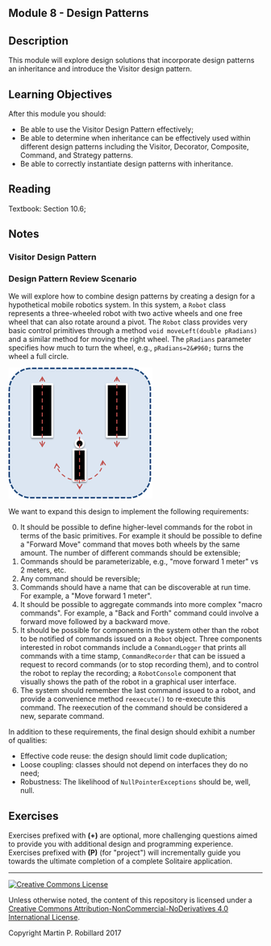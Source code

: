 ## Module 8 - Design Patterns

## Description

This module will explore design solutions that incorporate design patterns an inheritance and introduce the Visitor design pattern.

## Learning Objectives

After this module you should:

* Be able to use the Visitor Design Pattern effectively;
* Be able to determine when inheritance can be effectively used within different design patterns including the Visitor, Decorator, Composite, Command, and Strategy patterns.
* Be able to correctly instantiate design patterns with inheritance.

## Reading

Textbook: Section 10.6;

## Notes

### Visitor Design Pattern

### Design Pattern Review Scenario

We will explore how to combine design patterns by creating a design for a hypothetical mobile robotics system. In this system, a `Robot` class represents a three-wheeled robot with two active wheels and one free wheel that can also rotate around a pivot. The `Robot` class provides very basic control primitives through a method `void moveLeft(double pRadians)` and a similar method for moving the right wheel. The `pRadians` parameter specifies how much to turn the wheel, e.g., `pRadians=2&#960;` turns the wheel a full circle.

![](figures/m08-robot.png)

We want to expand this design to implement the following requirements:

0. It should be possible to define higher-level commands for the robot in terms of the basic primitives. For example it should be possible to define a "Forward Move" command that moves both wheels by the same amount. The number of different commands should be extensible;
0. Commands should be parameterizable, e.g., "move forward 1 meter" vs 2 meters, etc.
0. Any command should be reversible;
0. Commands should have a name that can be discoverable at run time. For example, a "Move forward 1 meter".
0. It should be possible to aggregate commands into more complex "macro commands". For example, a "Back and Forth" command could involve a forward move followed by a backward move.
0. It should be possible for components in the system other than the robot to be notified of commands issued on a `Robot` object. Three components interested in robot commands include a `CommandLogger` that prints all commands with a time stamp, `CommandRecorder` that can be issued a request to record commands (or to stop recording them), and to control the robot to replay the recording; a `RobotConsole` component that visually shows the path of the robot in a graphical user interface.
0. The system should remember the last command issued to a robot, and provide a convenience method `reexecute()` to re-execute this command. The reexecution of the command should be considered a new, separate command.

In addition to these requirements, the final design should exhibit a number of qualities:
* Effective code reuse: the design should limit code duplication;
* Loose coupling: classes should not depend on interfaces they do no need;
* Robustness: The likelihood of `NullPointerExceptions` should be, well, null.


## Exercises

Exercises prefixed with **(+)** are optional, more challenging questions aimed to provide you with additional design and programming experience. Exercises prefixed with **(P)** (for "project") will incrementally guide you towards the ultimate completion of a complete Solitaire application.

---

<a rel="license" href="http://creativecommons.org/licenses/by-nc-nd/4.0/"><img alt="Creative Commons License" style="border-width:0" src="https://i.creativecommons.org/l/by-nc-nd/4.0/88x31.png" /></a>

Unless otherwise noted, the content of this repository is licensed under a <a rel="license" href="http://creativecommons.org/licenses/by-nc-nd/4.0/">Creative Commons Attribution-NonCommercial-NoDerivatives 4.0 International License</a>. 

Copyright Martin P. Robillard 2017